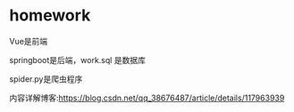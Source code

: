 # homework
Vue是前端

springboot是后端，work.sql 是数据库

spider.py是爬虫程序

内容详解博客:https://blog.csdn.net/qq_38676487/article/details/117963939
